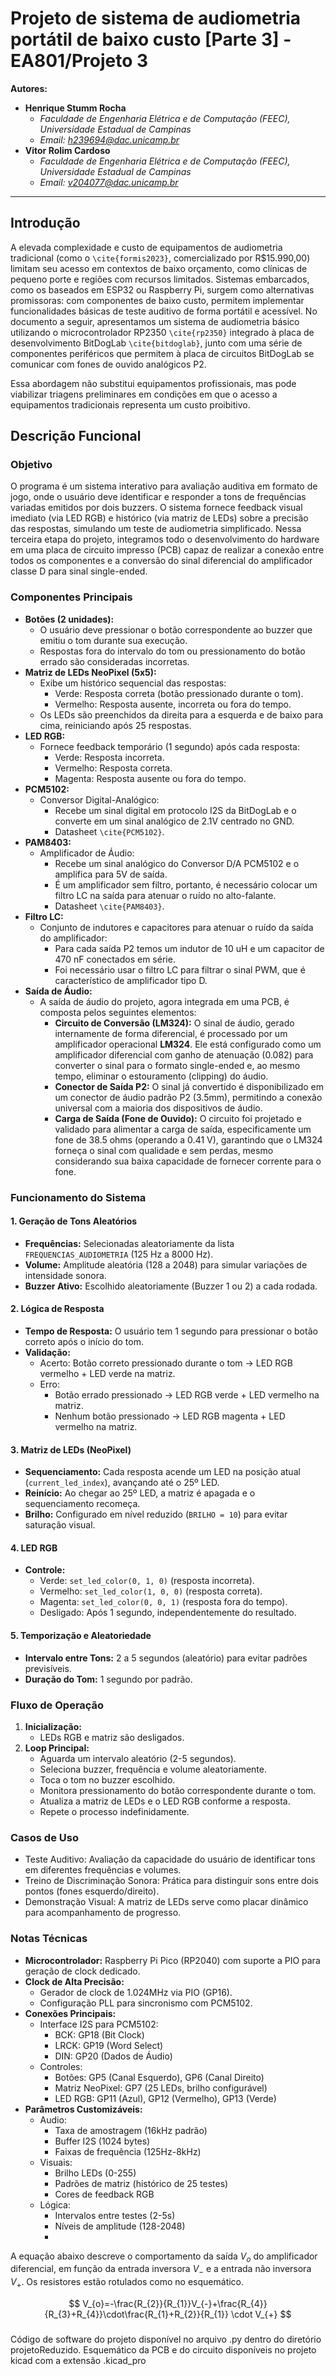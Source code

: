 # Projeto de sistema de audiometria portátil de baixo custo [Parte 3] - EA801/Projeto 3

**Autores:**
- **Henrique Stumm Rocha**
  - *Faculdade de Engenharia Elétrica e de Computação (FEEC), Universidade Estadual de Campinas*
  - *Email: h239694@dac.unicamp.br*
- **Vitor Rolim Cardoso**
  - *Faculdade de Engenharia Elétrica e de Computação (FEEC), Universidade Estadual de Campinas*
  - *Email: v204077@dac.unicamp.br*

---

## Introdução

A elevada complexidade e custo de equipamentos de audiometria tradicional (como o `\cite{formis2023}`, comercializado por R$15.990,00) limitam seu acesso em contextos de baixo orçamento, como clínicas de pequeno porte e regiões com recursos limitados. Sistemas embarcados, como os baseados em ESP32 ou Raspberry Pi, surgem como alternativas promissoras: com componentes de baixo custo, permitem implementar funcionalidades básicas de teste auditivo de forma portátil e acessível. No documento a seguir, apresentamos um sistema de audiometria básico utilizando o microcontrolador RP2350 `\cite{rp2350}` integrado à placa de desenvolvimento BitDogLab `\cite{bitdoglab}`, junto com uma série de componentes periféricos que permitem à placa de circuitos BitDogLab se comunicar com fones de ouvido analógicos P2.

Essa abordagem não substitui equipamentos profissionais, mas pode viabilizar triagens preliminares em condições em que o acesso a equipamentos tradicionais representa um custo proibitivo.

## Descrição Funcional

### Objetivo

O programa é um sistema interativo para avaliação auditiva em formato de jogo, onde o usuário deve identificar e responder a tons de frequências variadas emitidos por dois buzzers. O sistema fornece feedback visual imediato (via LED RGB) e histórico (via matriz de LEDs) sobre a precisão das respostas, simulando um teste de audiometria simplificado. Nessa terceira etapa do projeto, integramos todo o desenvolvimento do hardware em uma placa de circuito impresso (PCB) capaz de realizar a conexão entre todos os componentes e a conversão do sinal diferencial do amplificador classe D para sinal single-ended.

### Componentes Principais

* **Botões (2 unidades):**
    * O usuário deve pressionar o botão correspondente ao buzzer que emitiu o tom durante sua execução.
    * Respostas fora do intervalo do tom ou pressionamento do botão errado são consideradas incorretas.
* **Matriz de LEDs NeoPixel (5x5):**
    * Exibe um histórico sequencial das respostas:
        * Verde: Resposta correta (botão pressionado durante o tom).
        * Vermelho: Resposta ausente, incorreta ou fora do tempo.
    * Os LEDs são preenchidos da direita para a esquerda e de baixo para cima, reiniciando após 25 respostas.
* **LED RGB:**
    * Fornece feedback temporário (1 segundo) após cada resposta:
        * Verde: Resposta incorreta.
        * Vermelho: Resposta correta.
        * Magenta: Resposta ausente ou fora do tempo.
* **PCM5102:**
    * Conversor Digital-Analógico:
        * Recebe um sinal digital em protocolo I2S da BitDogLab e o converte em um sinal analógico de 2.1V centrado no GND.
        * Datasheet `\cite{PCM5102}`.
* **PAM8403:**
    * Amplificador de Áudio:
        * Recebe um sinal analógico do Conversor D/A PCM5102 e o amplifica para 5V de saída.
        * É um amplificador sem filtro, portanto, é necessário colocar um filtro LC na saída para atenuar o ruído no alto-falante.
        * Datasheet `\cite{PAM8403}`.
* **Filtro LC:**
    * Conjunto de indutores e capacitores para atenuar o ruído da saída do amplificador:
        * Para cada saída P2 temos um indutor de 10 uH e um capacitor de 470 nF conectados em série.
        * Foi necessário usar o filtro LC para filtrar o sinal PWM, que é característico de amplificador tipo D.
* **Saída de Áudio:**
    * A saída de áudio do projeto, agora integrada em uma PCB, é composta pelos seguintes elementos:
        * **Circuito de Conversão (LM324):** O sinal de áudio, gerado internamente de forma diferencial, é processado por um amplificador operacional **LM324**. Ele está configurado como um amplificador diferencial com ganho de atenuação (0.082) para converter o sinal para o formato single-ended e, ao mesmo tempo, eliminar o estouramento (clipping) do áudio.
        * **Conector de Saída P2:** O sinal já convertido é disponibilizado em um conector de áudio padrão P2 (3.5mm), permitindo a conexão universal com a maioria dos dispositivos de áudio.
        * **Carga de Saída (Fone de Ouvido):** O circuito foi projetado e validado para alimentar a carga de saída, especificamente um fone de 38.5 ohms (operando a 0.41 V), garantindo que o LM324 forneça o sinal com qualidade e sem perdas, mesmo considerando sua baixa capacidade de fornecer corrente para o fone.

### Funcionamento do Sistema

#### 1. Geração de Tons Aleatórios
* **Frequências:** Selecionadas aleatoriamente da lista `FREQUENCIAS_AUDIOMETRIA` (125 Hz a 8000 Hz).
* **Volume:** Amplitude aleatória (128 a 2048) para simular variações de intensidade sonora.
* **Buzzer Ativo:** Escolhido aleatoriamente (Buzzer 1 ou 2) a cada rodada.

#### 2. Lógica de Resposta
* **Tempo de Resposta:** O usuário tem 1 segundo para pressionar o botão correto após o início do tom.
* **Validação:**
    * Acerto: Botão correto pressionado durante o tom → LED RGB vermelho + LED verde na matriz.
    * Erro:
        * Botão errado pressionado → LED RGB verde + LED vermelho na matriz.
        * Nenhum botão pressionado → LED RGB magenta + LED vermelho na matriz.

#### 3. Matriz de LEDs (NeoPixel)
* **Sequenciamento:** Cada resposta acende um LED na posição atual (`current_led_index`), avançando até o 25º LED.
* **Reinício:** Ao chegar ao 25º LED, a matriz é apagada e o sequenciamento recomeça.
* **Brilho:** Configurado em nível reduzido (`BRILHO = 10`) para evitar saturação visual.

#### 4. LED RGB
* **Controle:**
    * Verde: `set_led_color(0, 1, 0)` (resposta incorreta).
    * Vermelho: `set_led_color(1, 0, 0)` (resposta correta).
    * Magenta: `set_led_color(0, 0, 1)` (resposta fora do tempo).
    * Desligado: Após 1 segundo, independentemente do resultado.

#### 5. Temporização e Aleatoriedade
* **Intervalo entre Tons:** 2 a 5 segundos (aleatório) para evitar padrões previsíveis.
* **Duração do Tom:** 1 segundo por padrão.

### Fluxo de Operação
1.  **Inicialização:**
    * LEDs RGB e matriz são desligados.
2.  **Loop Principal:**
    * Aguarda um intervalo aleatório (2-5 segundos).
    * Seleciona buzzer, frequência e volume aleatoriamente.
    * Toca o tom no buzzer escolhido.
    * Monitora pressionamento do botão correspondente durante o tom.
    * Atualiza a matriz de LEDs e o LED RGB conforme a resposta.
    * Repete o processo indefinidamente.

### Casos de Uso
* Teste Auditivo: Avaliação da capacidade do usuário de identificar tons em diferentes frequências e volumes.
* Treino de Discriminação Sonora: Prática para distinguir sons entre dois pontos (fones esquerdo/direito).
* Demonstração Visual: A matriz de LEDs serve como placar dinâmico para acompanhamento de progresso.

### Notas Técnicas
* **Microcontrolador:** Raspberry Pi Pico (RP2040) com suporte a PIO para geração de clock dedicado.
* **Clock de Alta Precisão:**
    * Gerador de clock de 1.024MHz via PIO (GP16).
    * Configuração PLL para sincronismo com PCM5102.
* **Conexões Principais:**
    * Interface I2S para PCM5102:
        * BCK: GP18 (Bit Clock)
        * LRCK: GP19 (Word Select)
        * DIN: GP20 (Dados de Áudio)
    * Controles:
        * Botões: GP5 (Canal Esquerdo), GP6 (Canal Direito)
        * Matriz NeoPixel: GP7 (25 LEDs, brilho configurável)
        * LED RGB: GP11 (Azul), GP12 (Vermelho), GP13 (Verde)
* **Parâmetros Customizáveis:**
    * Audio:
        * Taxa de amostragem (16kHz padrão)
        * Buffer I2S (1024 bytes)
        * Faixas de frequência (125Hz-8kHz)
    * Visuais:
        * Brilho LEDs (0-255)
        * Padrões de matriz (histórico de 25 testes)
        * Cores de feedback RGB
    * Lógica:
        * Intervalos entre testes (2-5s)
        * Níveis de amplitude (128-2048)
        * 
A equação abaixo descreve o comportamento da saída $V_o$ do amplificador diferencial, em função da entrada inversora $V_-$ e a entrada não inversora $V_+$. Os resistores estão rotulados como no esquemático.

$$
V_{o}=-\frac{R_{2}}{R_{1}}V_{-}+\frac{R_{4}}{R_{3}+R_{4}}\cdot\frac{R_{1}+R_{2}}{R_{1}} \cdot V_{+}
$$

###
Código de software do projeto disponível no arquivo .py dentro do diretório projetoReduzido. Esquemático da PCB e do circuito disponíveis no projeto kicad com a extensão .kicad_pro
